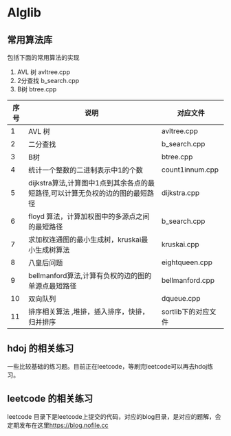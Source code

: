 Alglib
======
## 常用算法库
包括下面的常用算法的实现

1. AVL 树  avltree.cpp
2. 2分查找 b_search.cpp
3. B树     btree.cpp

序号| 说明|对应文件
---|----|----
1 | AVL 树| avltree.cpp
2 | 二分查找 | b_search.cpp
3 | B树| btree.cpp 
4 | 统计一个整数的二进制表示中1的个数 | count1innum.cpp
5 | dijkstra算法,计算图中1点到其余各点的最短路径,可以计算无负权的边的图的最短路径 | dijkstra.cpp
6 | floyd 算法，计算加权图中的多源点之间的最短路径| b_search.cpp
7 | 求加权连通图的最小生成树，kruskai最小生成树算法 | kruskai.cpp
8 | 八皇后问题 | eightqueen.cpp
9 | bellmanford算法,计算有负权的边的图的单源点最短路径 | bellmanford.cpp
10 | 双向队列 | dqueue.cpp
11 | 排序相关算法 ,堆排，插入排序，快排，归并排序 | sortlib下的对应文件


## hdoj 的相关练习
一些比较基础的练习题。目前正在leetcode，等刷完leetcode可以再去hdoj练习。

## leetcode 的相关练习

leetcode 目录下是leetcode上提交的代码，对应的blog目录，是对应的题解，会定期发布在这里<https://blog.nofile.cc>
